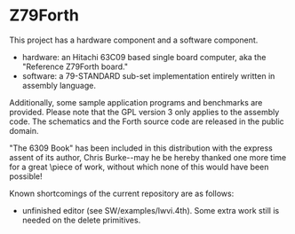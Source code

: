 # Z79Forth
This project has a hardware component and a software component.

- hardware: an Hitachi 63C09 based single board computer, aka the "Reference
  Z79Forth board."
- software: a 79-STANDARD sub-set implementation entirely written in assembly
  language.

Additionally, some sample application programs and benchmarks are provided.
Please note that the GPL version 3 only applies to the assembly code. The
schematics and the Forth source code are released in the public domain.

"The 6309 Book" has been included in this distribution with the express assent
of its author, Chris Burke--may he be hereby thanked one more time for a great
\piece of work, without which none of this would have been possible!

Known shortcomings of the current repository are as follows:

- unfinished editor (see SW/examples/lwvi.4th). Some extra work still is needed
  on the delete primitives.
  
